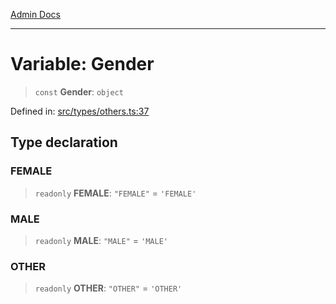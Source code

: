 [Admin Docs](/)

***

# Variable: Gender

> `const` **Gender**: `object`

Defined in: [src/types/others.ts:37](https://github.com/PalisadoesFoundation/talawa-admin/blob/main/src/types/others.ts#L37)

## Type declaration

### FEMALE

> `readonly` **FEMALE**: `"FEMALE"` = `'FEMALE'`

### MALE

> `readonly` **MALE**: `"MALE"` = `'MALE'`

### OTHER

> `readonly` **OTHER**: `"OTHER"` = `'OTHER'`
